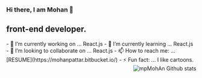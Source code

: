 ### Hi there, I am Mohan 👋

## front-end developer.

<div align='lefft'>
- 🔭 I’m currently working on ... React.js
- 🌱 I’m currently learning ... React.js
- 👯 I’m looking to collaborate on ... React.js
- 📫 How to reach me: ... [RESUME](https://mohanpattar.bitbucket.io/)
- ⚡ Fun fact: ... I like cartoons.
</div>

<img align="right" alt="mpMohAn Github stats" src="https://github-readme-stats.vercel.app/api?username=mpMohAn&show_icon=true&hidde_border=true" />
